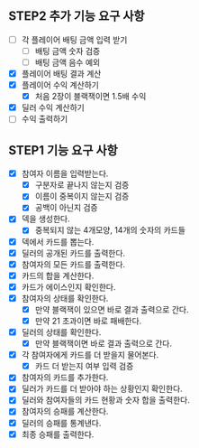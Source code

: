 ## STEP2 추가 기능 요구 사항
- [ ] 각 플레이어 배팅 금액 입력 받기
  - [ ] 배팅 금액 숫자 검증
  - [ ] 배팅 금액 음수 예외
- [x] 플레이어 배팅 결과 계산
- [x] 플레이어 수익 계산하기
  - [x] 처음 2장이 블랙잭이면 1.5배 수익
- [x] 딜러 수익 계산하기
- [ ] 수익 출력하기

## STEP1 기능 요구 사항
- [x] 참여자 이름을 입력받는다.
  - [x] 구분자로 끝나지 않는지 검증
  - [x] 이름이 중복이지 않는지 검증
  - [x] 공백이 아닌지 검증
- [x] 덱을 생성한다.
  - [x] 중복되지 않는 4개모양, 14개의 숫자의 카드들
- [x] 덱에서 카드를 뽑는다.
- [x] 딜러의 공개된 카드를 출력한다.
- [x] 참여자의 모든 카드를 출력한다.
- [x] 카드의 합을 계산한다.
- [x] 카드가 에이스인지 확인한다.
- [x] 참여자의 상태를 확인한다.
  - [x] 만약 블랙잭이 있으면 바로 결과 출력으로 간다.
  - [x] 만약 21 초과이면 바로 패배한다.
- [x] 딜러의 상태를 확인한다.
  - [x] 만약 블랙잭이면 바로 결과 출력으로 간다. 
- [x] 각 참여자에게 카드를 더 받을지 물어본다.
  - [x] 카드 더 받는지 여부 입력 검증
- [x] 참여자의 카드를 추가한다.
- [x] 딜러가 카드를 더 받아야 하는 상황인지 확인한다.
- [x] 딜러와 참여자들의 카드 현황과 숫자 합을 출력한다.
- [x] 참여자의 승패를 계산한다.
- [x] 딜러의 승패를 통계낸다.
- [x] 최종 승패를 출력한다.
